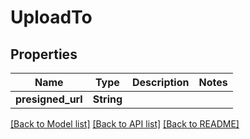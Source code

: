 # UploadTo

## Properties

Name | Type | Description | Notes
------------ | ------------- | ------------- | -------------
**presigned_url** | **String** |  | 

[[Back to Model list]](../README.md#documentation-for-models) [[Back to API list]](../README.md#documentation-for-api-endpoints) [[Back to README]](../README.md)



